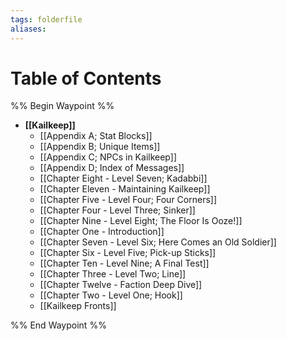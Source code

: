 ```yaml
---
tags: folderfile
aliases:
---
```


# Table of Contents
%% Begin Waypoint %%
- **[[Kailkeep]]**
	- [[Appendix A; Stat Blocks]]
	- [[Appendix B; Unique Items]]
	- [[Appendix C; NPCs in Kailkeep]]
	- [[Appendix D; Index of Messages]]
	- [[Chapter Eight - Level Seven; Kadabbi]]
	- [[Chapter Eleven - Maintaining Kailkeep]]
	- [[Chapter Five - Level Four; Four Corners]]
	- [[Chapter Four - Level Three; Sinker]]
	- [[Chapter Nine - Level Eight; The Floor Is Ooze!]]
	- [[Chapter One - Introduction]]
	- [[Chapter Seven - Level Six; Here Comes an Old Soldier]]
	- [[Chapter Six - Level Five; Pick-up Sticks]]
	- [[Chapter Ten - Level Nine; A Final Test]]
	- [[Chapter Three - Level Two; Line]]
	- [[Chapter Twelve - Faction Deep Dive]]
	- [[Chapter Two - Level One; Hook]]
	- [[Kailkeep Fronts]]

%% End Waypoint %%
